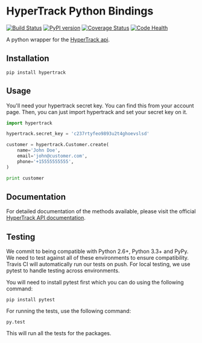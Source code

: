 HyperTrack Python Bindings
==========================
[![Build Status](https://travis-ci.org/hypertrack/hypertrack-python.svg)](https://travis-ci.org/hypertrack/hypertrack-python/)
[![PyPI version](https://badge.fury.io/py/hypertrack.svg)](https://badge.fury.io/py/hypertrack)
[![Coverage Status](https://coveralls.io/repos/github/hypertrack/hypertrack-python/badge.svg?branch=master)](https://coveralls.io/github/hypertrack/hypertrack-python?branch=master)
[![Code Health](https://landscape.io/github/hypertrack/hypertrack-python/master/landscape.png)](https://landscape.io/github/hypertrack/hypertrack-python/master)

A python wrapper for the [HyperTrack api](http://docs.hypertrack.io).

Installation
------------
```
pip install hypertrack
```

Usage
------

You'll need your hypertrack secret key. You can find this from your account page.
Then, you can just import hypertrack and set your secret key on it.

```python
import hypertrack

hypertrack.secret_key = 'c237rtyfeo9893u2t4ghoevslsd'

customer = hypertrack.Customer.create(
    name='John Doe',
    email='john@customer.com',
    phone='+15555555555',
)

print customer
```

Documentation
-------------

For detailed documentation of the methods available, please visit the official [HyperTrack API documentation](http://docs.hypertrack.io).

Testing
-------
We commit to being compatible with Python 2.6+, Python 3.3+ and PyPy. We need to test against all of these environments to ensure compatibility. Travis CI will automatically run our tests on push. For local testing, we use pytest to handle testing across environments.

You will need to install pytest first which you can do using the following command:
```
pip install pytest
```

For running the tests, use the following command:
```
py.test
```
This will run all the tests for the packages.
